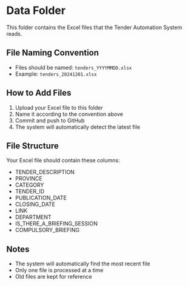 # Data Folder

This folder contains the Excel files that the Tender Automation System reads.

## File Naming Convention
- Files should be named: `tenders_YYYYMMDD.xlsx`
- Example: `tenders_20241201.xlsx`

## How to Add Files
1. Upload your Excel file to this folder
2. Name it according to the convention above
3. Commit and push to GitHub
4. The system will automatically detect the latest file

## File Structure
Your Excel file should contain these columns:
- TENDER_DESCRIPTION
- PROVINCE
- CATEGORY
- TENDER_ID
- PUBLICATION_DATE
- CLOSING_DATE
- LINK
- DEPARTMENT
- IS_THERE_A_BRIEFING_SESSION
- COMPULSORY_BRIEFING

## Notes
- The system will automatically find the most recent file
- Only one file is processed at a time
- Old files are kept for reference 
